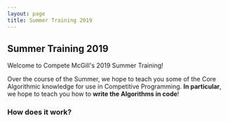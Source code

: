 ```yaml
---
layout: page
title: Summer Training 2019
---
```


## Summer Training 2019

Welcome to Compete McGill's 2019 Summer Training!

Over the course of the Summer, we hope to teach you some of the Core Algorithmic knowledge for use in Competitive Programming. **In particular**, we hope to teach you how to **write the Algorithms in code**!

### How does it work?
